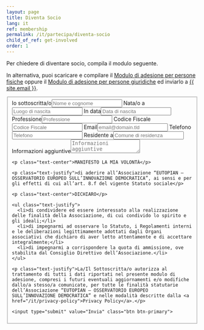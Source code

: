 ```yaml
---
layout: page
title: Diventa Socio
lang: it
ref: membership
permalink: /it/partecipa/diventa-socio
child_of_ref: get-involved
order: 1
---
```


Per chiedere di diventare socio, compila il modulo seguente.

In alternativa, puoi scaricare e compilare il [Modulo di adesione per persone fisiche](/assets/docs/eutopian-adesione-persone-fisiche.docx) oppure il [Modulo di adesione per persone giuridiche](/assets/docs/eutopian-adesione-persone-giuridiche.docx) ed inviarlo a <a href="mailto:{{ site.email }}">{{ site.email }}</a>.

<form id="fs-frm" name="registration-form" accept-charset="utf-8" action="https://formspree.io/{{ site.email }}" method="post">
  <fieldset id="fs-frm-inputs">
    <label for="full-name">Io sottoscritta/o</label><input type="text" name="full-name" id="full-name" placeholder="Nome e cognome" required>
    <label for="birth-place">Nata/o a</label><input type="text" name="birth-place" id="birth-place" placeholder="Luogo di nascita" required>
    <label for="birth-date">In data</label><input type="text" name="birth-date" id="birth-date" placeholder="Data di nascita" required>
    <label for="profession">Professione</label><input type="text" name="profession" id="profession" placeholder="Professione" required>
    <label for="fiscal-code">Codice Fiscale</label><input type="text" name="fiscal-code" id="fiscal-code" placeholder="Codice Fiscale" required>
    <label for="email-address">Email</label><input type="email" name="_replyto" id="email-address" placeholder="email@domain.tld" required>
    <label for="phone-number">Telefono</label><input type="text" name="phone-number" id="phone-number" placeholder="Telefono" required>
    <label for="city">Residente a</label><input type="text" name="city" id="city" placeholder="Comune di residenza" required>
    <label for="note">Informazioni aggiuntive</label><textarea rows="2" name="note" id="note" placeholder="Informazioni aggiuntive"></textarea>
    <input type="hidden" name="_language" value="{{ page.lang }}" />
    <input type="hidden" name="_subject" id="email-subject" value="Registration Form Submission">

    <p class="text-center">MANIFESTO LA MIA VOLONTÀ</p>

    <p class="text-justify">di aderire all’Associazione “EUTOPIAN – OSSERVATORIO EUROPEO SULL’INNOVAZIONE DEMOCRATICA”, ai sensi e per gli effetti di cui all’art. 8.f del vigente Statuto sociale</p>

    <p class="text-center">DICHIARO</p>

    <ul class="text-justify">
      <li>di condividere ed essere interessato alla realizzazione delle finalità della Associazione, di cui condivido lo spirito e gli ideali;</li>
      <li>di impegnarmi ad osservare lo Statuto, i Regolamenti interni e le deliberazioni legittimamente adottati dagli Organi associativi che dichiaro di aver letto attentamente e di accettare integralmente;</li>
      <li>di impegnarmi a corrispondere la quota di ammissione, ove stabilita dal Consiglio Direttivo dell’Associazione.</li>
    </ul>

    <p class="text-justify">La/Il Sottoscritta/o autorizza al trattamento di tutti i dati riportati nel presente modulo di adesione, compresi i futuri eventuali aggiornamenti e/o modifiche dallo/a stesso/a comunicate, per tutte le finalità statutarie dell’Associazione “EUTOPIAN – OSSERVATORIO EUROPEO SULL’INNOVAZIONE DEMOCRATICA” e nelle modalità descritte dalla <a href="/it/privacy-policy">Privacy Policy</a>.</p>

    <input type="submit" value="Invia" class="btn btn-primary">
  </fieldset>
</form>
